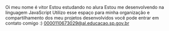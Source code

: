 Oi meu nome é vitor
Estou estudando no alura
Estou me desenvolvendo na linguagem JavaScript
Utilizo esse espaço para minha organização e compartilhamento dos meu projetos desenvolvidos
você pode entrar em contato comigo :)
0000110673029@al.educacao.sp.gov.br

